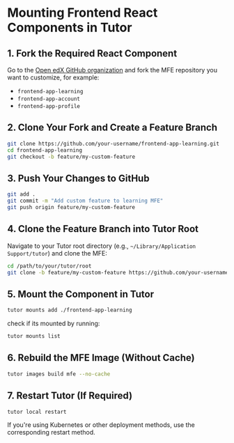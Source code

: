 
# Mounting Frontend React Components in Tutor

## 1. Fork the Required React Component

Go to the [Open edX GitHub organization](https://github.com/openedx) and fork the MFE repository you want to customize, for example:
- `frontend-app-learning`
- `frontend-app-account`
- `frontend-app-profile`

## 2. Clone Your Fork and Create a Feature Branch

```bash
git clone https://github.com/your-username/frontend-app-learning.git
cd frontend-app-learning
git checkout -b feature/my-custom-feature
```

## 3. Push Your Changes to GitHub

```bash
git add .
git commit -m "Add custom feature to learning MFE"
git push origin feature/my-custom-feature
```

## 4. Clone the Feature Branch into Tutor Root

Navigate to your Tutor root directory (e.g., `~/Library/Application Support/tutor`) and clone the MFE:

```bash
cd /path/to/your/tutor/root
git clone -b feature/my-custom-feature https://github.com/your-username/frontend-app-learning.git
```

## 5. Mount the Component in Tutor

```bash
tutor mounts add ./frontend-app-learning
```
check if its mounted by running:
```bash
tutor mounts list
```
## 6. Rebuild the MFE Image (Without Cache)

```bash
tutor images build mfe --no-cache
```

## 7. Restart Tutor (If Required)

```bash
tutor local restart
```

If you're using Kubernetes or other deployment methods, use the corresponding restart method.
